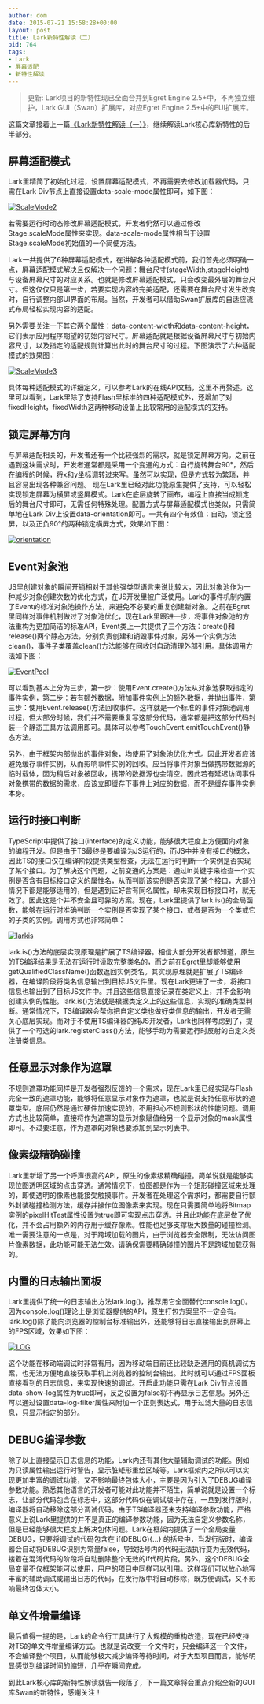 ```yaml
---
author: dom
date: 2015-07-21 15:58:28+00:00
layout: post
title: Lark新特性解读（二）
pid: 764
tags:
- Lark
- 屏幕适配
- 新特性解读
---
```

<blockquote>更新: Lark项目的新特性现已全面合并到Egret Engine 2.5+中，不再独立维护，Lark GUI（Swan）扩展库，对应Egret Engine 2.5+中的EUI扩展库。</blockquote>

这篇文章接着上一篇[《Lark新特性解读（一）》](http://blog.domlib.com/articles/761.html)，继续解读Lark核心库新特性的后半部分。


## **屏幕适配模式**


Lark里精简了初始化过程，设置屏幕适配模式，不再需要去修改加载器代码，只需在Lark Div节点上直接设置data-scale-mode属性即可，如下图：

[![ScaleMode2](/uploads/2015/07/ScaleMode2.png)](/uploads/2015/07/ScaleMode2.png)

若需要运行时动态修改屏幕适配模式，开发者仍然可以通过修改Stage.scaleMode属性来实现。data-scale-mode属性相当于设置Stage.scaleMode初始值的一个简便方法。

Lark一共提供了6种屏幕适配模式，在讲解各种适配模式前，我们首先必须明确一点，屏幕适配模式解决且仅解决一个问题：舞台尺寸(stageWidth,stageHeight)与设备屏幕尺寸的对应关系。也就是修改屏幕适配模式，只会改变最外层的舞台尺寸。但这仅仅只是第一步，若要实现内容的完美适配，还需要在舞台尺寸发生改变时，自行调整内部UI界面的布局。当然，开发者可以借助Swan扩展库的自适应流式布局轻松实现内容的适配。



另外需要关注一下其它两个属性：data-content-width和data-content-height，它们表示应用程序期望的初始内容尺寸。屏幕适配就是根据设备屏幕尺寸与初始内容尺寸，以及指定的适配规则计算出此时的舞台尺寸的过程。下图演示了六种适配模式的效果图：

[![ScaleMode3](/uploads/2015/07/ScaleMode3.png)](/uploads/2015/07/ScaleMode3.png)

具体每种适配模式的详细定义，可以参考Lark的在线API文档，这里不再赘述。这里可以看到，Lark里除了支持Flash里标准的四种适配模式外，还增加了对fixedHeight，fixedWidth这两种移动设备上比较常用的适配模式的支持。


## **锁定屏幕方向**


与屏幕适配相关的，开发者还有一个比较强烈的需求，就是锁定屏幕方向。之前在遇到这块需求时，开发者通常都是采用一个变通的方式：自行旋转舞台90°，然后在编程的时候，将x和y坐标调转过来写。虽然可以实现，但是方式较为繁琐，并且容易出现各种兼容问题。 现在Lark里已经对此功能原生提供了支持，可以轻松实现锁定屏幕为横屏或竖屏模式。Lark在底层旋转了画布，编程上直接当成锁定后的舞台尺寸即可，无需任何特殊处理。配置方式与屏幕适配模式也类似，只需简单地在Lark Div上设置data-orientation即可。一共有四个有效值：自动，锁定竖屏，以及正负90°的两种锁定横屏方式，效果如下图：

[![orientation](/uploads/2015/07/orientation.png)](/uploads/2015/07/orientation.png)


## **Event对象池**


JS里创建对象的瞬间开销相对于其他强类型语言来说比较大，因此对象池作为一种减少对象创建次数的优化方式，在JS开发里被广泛使用。Lark的事件机制内置了Event的标准对象池操作方法，来避免不必要的重复创建新对象。之前在Egret里同样对事件机制做过了对象池优化，现在Lark里跟进一步，将事件对象池的方法重构为更加简洁的标准API，Event类上一共提供了三个方法：create()和release()两个静态方法，分别负责创建和销毁事件对象，另外一个实例方法clean()，事件子类覆盖clean()方法能够在回收时自动清理外部引用。具体调用方法如下图：

[![EventPool](/uploads/2015/07/EventPool.png)](/uploads/2015/07/EventPool.png)



可以看到基本上分为三步，第一步：使用Event.create()方法从对象池获取指定的事件实例，第二步：若有额外数据，附加事件实例上的额外数据，并抛出事件，第三步：使用Event.release()方法回收事件。这样就是一个标准的事件对象池调用过程，但大部分时候，我们并不需要重复写这部分代码，通常都是把这部分代码封装一个静态工具方法调用即可。具体可以参考TouchEvent.emitTouchEvent()静态方法。

另外，由于框架内部抛出的事件对象，均使用了对象池优化方式。因此开发者应该避免缓存事件实例，从而影响事件实例的回收。应当将事件对象当做携带数据源的临时载体，因为稍后对象被回收，携带的数据源也会清空。因此若有延迟访问事件对象携带的数据的需求，应该立即缓存下事件上对应的数据，而不是缓存事件实例本身。


## **运行时接口判断**


TypeScript中提供了接口(interface)的定义功能，能够很大程度上方便面向对象的编程开发。但是由于TS最终是要编译为JS运行的，而JS中并没有接口的概念，因此TS的接口仅在编译阶段提供类型检查，无法在运行时判断一个实例是否实现了某个接口。为了解决这个问题，之前变通的方案是：通过in关键字来检查一个实例是否含有目标接口定义的属性名，从而判断该实例是否实现了某个接口，大部分情况下都是能够适用的，但是遇到正好含有同名属性，却未实现目标接口时，就无效了。因此这是个并不安全且可靠的方案。现在，Lark里提供了lark.is()的全局函数，能够在运行时准确判断一个实例是否实现了某个接口，或者是否为一个类或它的子类的实例。调用方式也非常简单：

[![larkis](/uploads/2015/07/larkis.png)](/uploads/2015/07/larkis.png)



lark.is()方法的底层实现原理是扩展了TS编译器。相信大部分开发者都知道，原生的TS编译结果是无法在运行时读取完整类名的，而之前在Egret里却能够使用getQualifiedClassName()函数返回实例类名。其实现原理就是扩展了TS编译器，在编译阶段将类名信息输出到目标JS文件里。现在Lark更进了一步，将接口信息也输出到了目标JS文件中。并且这些信息直接记录在类定义上，并不会影响创建实例的性能。lark.is()方法就是根据类定义上的这些信息，实现的准确类型判断。通常情况下，TS编译器会帮你把自定义类也做好类信息的输出，开发者无需关心底层实现。而对于不使用TS编译器的纯JS开发者，Lark也同样考虑到了，提供了一个可选的lark.registerClass()方法，能够手动为需要运行时反射的自定义类注册类信息。


## **任意显示对象作为遮罩**


不规则遮罩功能同样是开发者强烈反馈的一个需求，现在Lark里已经实现与Flash完全一致的遮罩功能，能够将任意显示对象作为遮罩，也就是说支持任意形状的遮罩类型。底层仍然是通过硬件加速实现的，不用担心不规则形状的性能问题。调用方式也比较简单，直接将作为遮罩的显示对象赋值给另一个显示对象的mask属性即可。不过要注意，作为遮罩的对象也要添加到显示列表中。


## **像素级精确碰撞**


Lark里新增了另一个呼声很高的API，原生的像素级精确碰撞。简单说就是能够实现位图透明区域的点击穿透。通常情况下，位图都是作为一个矩形碰撞区域来处理的，即使透明的像素也能接受触摸事件。开发者在处理这个需求时，都需要自行额外封装碰撞检测方法，缓存并操作位图像素来实现。现在只需要简单地将Bitmap实例的pixelHitTest属性设置为true即可实现点击穿透。并且此功能在底层做了优化，并不会占用额外的内存用于缓存像素。性能也足够支撑极大数量的碰撞检测。唯一需要注意的一点是，对于跨域加载的图片，由于浏览器安全限制，无法访问图片像素数据，此功能可能无法生效。请确保需要精确碰撞的图片不是跨域加载获得的。


## **内置的日志输出面板**


Lark里提供了统一的日志输出方法lark.log()，推荐用它全面替代console.log()。因为console.log()理论上是浏览器提供的API，原生打包方案里不一定会有。lark.log()除了能向浏览器的控制台标准输出外，还能够将日志直接输出到屏幕上的FPS区域，效果如下图：

[![LOG](/uploads/2015/07/LOG.png)](/uploads/2015/07/LOG.png)

这个功能在移动端调试时非常有用，因为移动端目前还比较缺乏通用的真机调试方案，也无法方便地直接获取手机上浏览器的控制台输出。此时就可以通过FPS面板直接看到的日志信息，来实现快速的调试。开启此功能只需在Lark Div节点设置data-show-log属性为true即可，反之设置为false将不再显示日志信息。另外还可以通过设置data-log-filter属性来附加一个正则表达式，用于过滤大量的日志信息，只显示指定的部分。


## **DEBUG编译参数**


除了以上直接显示日志信息的功能，Lark内还有其他大量辅助调试的功能。例如为只读属性输出运行时警告，显示脏矩形重绘区域等。Lark框架内之所以可以实现更加丰富的调试功能，又不影响最终包体大小，主要是因为引入了DEBUG编译参数功能。熟悉其他语言的开发者可能对此功能并不陌生，简单说就是设置一个标志，让部分代码包含在标志中，这部分代码仅在调试版中存在，一旦到发行版时，编译器将自动移除这部分调试代码。由于TS编译器还未支持编译参数功能，严格意义上说Lark里提供的并不是真正的编译参数功能，因为无法自定义参数名称，但是已经能够很大程度上解决包体问题。Lark在框架内提供了一个全局变量DEBUG，只要将调试的代码包含在 if(DEBUG){...} 的括号中，当发行版时，编译器会自动将DEBUG识别为常量false，导致括号内的代码无法执行变为无效代码，接着在混淆代码的阶段将自动删除整个无效的if代码片段。另外，这个DEBUG全局变量不仅框架能可以使用，用户的项目中同样可以引用。这样我们可以放心地写丰富的辅助调试或输出日志的代码，在发行版中将自动移除，既方便调试，又不影响最终包体大小。


## **单文件增量编译**


最后值得一提的是，Lark的命令行工具进行了大规模的重构改造，现在已经支持对TS的单文件增量编译方式。也就是说改变一个文件时，只会编译这一个文件，不会编译整个项目，从而能够极大减少编译等待时间，对于大型项目而言，能够明显感觉到编译时间的缩短，几乎在瞬间完成。

到此Lark核心库的新特性解读就告一段落了，下一篇文章将会重点介绍全新的GUI库Swan的新特性，感谢关注！


